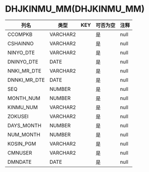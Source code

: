 # DHJKINMU_MM(DHJKINMU_MM)
| 列名   | 类型   | KEY  | 可否为空 | 注释   |
| ---- | ---- | ---- | ---- | ---- |
|CCOMPKB|VARCHAR2||是|null|
|CSHAINNO|VARCHAR2||是|null|
|NINYO_DTE|VARCHAR2||是|null|
|DNINYO_DTE|DATE||是|null|
|NNKI_MR_DTE|VARCHAR2||是|null|
|DNNKI_MR_DTE|DATE||是|null|
|SEQ|NUMBER||是|null|
|MONTH_NUM|NUMBER||是|null|
|KINMU_NUM|VARCHAR2||是|null|
|ZOKUSEI|VARCHAR2||是|null|
|DAYS_MONTH|NUMBER||是|null|
|NUM_MONTH|NUMBER||是|null|
|KOSIN_PGM|VARCHAR2||是|null|
|CMNUSER|VARCHAR2||是|null|
|DMNDATE|DATE||是|null|
